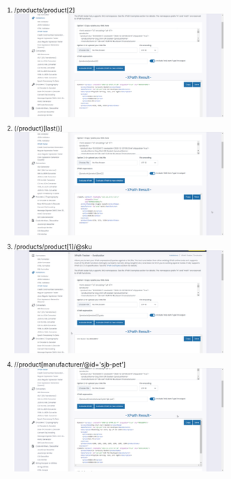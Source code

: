 1. /products/product[2]
![Target 2nd product in the list](../assets/1.png)

2. (/product)[last()]
![Target last product in the list](../assets/2.png)

3. /products/product[1]/@sku
![Target `sku` attribute of the first product](../assets/3.png)

4. //product[manufacturer/@id='sjb-pet']
![Target all products with manufacturer id `sjb-pet`](../assets/4.png)